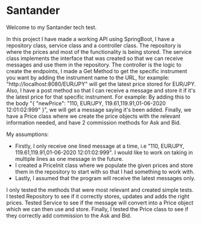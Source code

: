 # Santander

Welcome to my Santander tech test.

In this project I have made a working API using SpringBoot, I have a repository class, service class and a controller class. The repository is where the prices and most of the functionality is being stored. The service class implements the interface that was created so that we can receive messages and use them in the repository. The controller is the logic to create the endpoints, I made a Get Method to get the specific instrument you want by adding the instrument name to the URL, for example: "http://localhost:8080/EUR/JPY" will get the latest price stored for EUR/JPY. Also, I have a post method so that I can receive a message and store it if it's the latest price for that specific instrument. For example: By adding this to the body "{ "newPrice": "110, EUR/JPY, 119.61,119.91,01-06-2020 12:01:02:999" }", we will get a message saying it's been added. Finally, we have a Price class where we create the price objects with the relevant information needed, and have 2 commission methods for Ask and Bid.

My assumptions:

- Firstly, I only receive one lined message at a time, i.e "110, EUR/JPY, 119.61,119.91,01-06-2020 12:01:02:999". I would like to work on taking in multiple lines as one message in the future.
- I created a PriceInit class where we populate the given prices and store them in the repository to start with so that I had something to work with.
- Lastly, I assumed that the program will receive the latest messages only.

I only tested the methods that were most relevant and created simple tests. I tested Repository to see if it correctly stores, updates and adds the right prices. Tested Service to see if the message will convert into a Price object which we can then use and store. Finally, I tested the Price class to see if they correctly add commission to the Ask and Bid.
